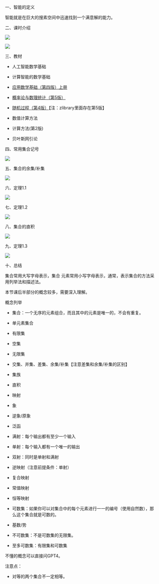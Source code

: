 一、智能的定义

智能就是在巨大的搜素空间中迅速找到一个满意解的能力。

二、课时介绍

![](https://vip2.loli.io/2023/09/13/5HtZU47q3WiQTfX.webp)

![](https://vip2.loli.io/2023/09/13/7k1qyRu4Np6tOcL.webp)


三、教材

- 人工智能数学基础

- 计算智能的数学基础

- [应用数学基础（第四版）上册](https://pdf.gujiakai.top/计算智能数学基础/book01.pdf)

- [概率论与数理统计（第5版）](https://pdf.gujiakai.top/计算智能数学基础/book02.pdf)

- [随机过程（第4版）](https://pdf.gujiakai.top/计算智能数学基础/book03.pdf)【注：zlibrary里面存在第5版】

- 数值计算方法

- 计算方法(第2版)

- 贝叶斯网引论

四、常用集合记号

![](https://vip2.loli.io/2023/09/13/drmGxJoEljMFQ5H.webp)

五、集合的余集/补集

![](https://vip2.loli.io/2023/09/13/znVwUGgCcRxho9f.webp)

六、定理1.1

![](https://vip2.loli.io/2023/09/13/1SwaGWNqlodrUPI.webp)

七、定理1.2

![](https://vip2.loli.io/2023/09/13/EH4c6dSKVl3sTjy.webp)

八、集合的直积

![](https://vip2.loli.io/2023/09/13/vk9lia5mHUpz6jS.webp)

九、定理1.3

![](https://vip2.loli.io/2023/09/13/82mZehcYfBEVuQA.webp)

十、总结

集合常用大写字母表示，集合 元素常用小写字母表示，通常，表示集合的方法采用列举法和描述法。

本节课后半部分的概念较多，需要深入理解。

概念列举

- 集合：一个无序的元素组合，而且其中的元素是唯一的，不会有重复。

- 单元素集合

- 有限集

- 空集

- 无限集

- 交集、并集、差集、余集/补集【注意差集和余集/补集的区别】

- 集族

- 直积

- 映射

- 象

- 逆象/原象

- 泛函

- 满射：每个输出都有至少一个输入

- 单射：每个输入都有一个唯一的输出

- 双射：同时是单射和满射

- 逆映射（注意前提条件：单射）

- 复合映射

- 常值映射

- 恒等映射

- 可数集：如果你可以对集合中的每个元素进行一一的编号（使用自然数），那么这个集合就是可数的。

- 基数/势

- 不可数集：不是可数集的无限集。

- 至多可数集：有限集和可数集

不懂的概念可以直接问GPT4。

注意点：

- 对等的两个集合不一定相等。
